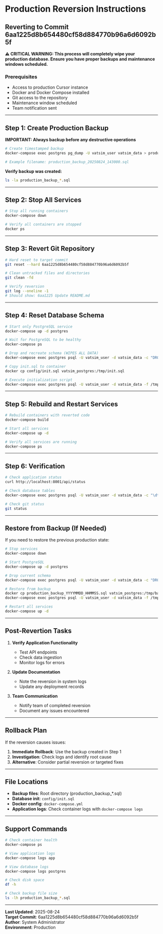 # Production Reversion Instructions
## Reverting to Commit 6aa1225d8b654480cf58d884770b96a6d6092b5f

**⚠️ CRITICAL WARNING: This process will completely wipe your production database. Ensure you have proper backups and maintenance windows scheduled.**

### Prerequisites
- Access to production Cursor instance
- Docker and Docker Compose installed
- Git access to the repository
- Maintenance window scheduled
- Team notification sent

---

## Step 1: Create Production Backup

**IMPORTANT: Always backup before any destructive operations**

```bash
# Create timestamped backup
docker-compose exec postgres pg_dump -U vatsim_user vatsim_data > production_backup_$(date +%Y%m%d_%H%M%S).sql

# Example filename: production_backup_20250824_143000.sql
```

**Verify backup was created:**
```bash
ls -la production_backup_*.sql
```

---

## Step 2: Stop All Services

```bash
# Stop all running containers
docker-compose down

# Verify all containers are stopped
docker ps
```

---

## Step 3: Revert Git Repository

```bash
# Hard reset to target commit
git reset --hard 6aa1225d8b654480cf58d884770b96a6d6092b5f

# Clean untracked files and directories
git clean -fd

# Verify reversion
git log --oneline -1
# Should show: 6aa1225 Update README.md
```

---

## Step 4: Reset Database Schema

```bash
# Start only PostgreSQL service
docker-compose up -d postgres

# Wait for PostgreSQL to be healthy
docker-compose ps

# Drop and recreate schema (WIPES ALL DATA)
docker-compose exec postgres psql -U vatsim_user -d vatsim_data -c "DROP SCHEMA public CASCADE; CREATE SCHEMA public;"

# Copy init.sql to container
docker cp config/init.sql vatsim_postgres:/tmp/init.sql

# Execute initialization script
docker-compose exec postgres psql -U vatsim_user -d vatsim_data -f /tmp/init.sql
```

---

## Step 5: Rebuild and Restart Services

```bash
# Rebuild containers with reverted code
docker-compose build

# Start all services
docker-compose up -d

# Verify all services are running
docker-compose ps
```

---

## Step 6: Verification

```bash
# Check application status
curl http://localhost:8001/api/status

# Check database tables
docker-compose exec postgres psql -U vatsim_user -d vatsim_data -c "\dt"

# Check git status
git status
```

---

## Restore from Backup (If Needed)

If you need to restore the previous production state:

```bash
# Stop services
docker-compose down

# Start PostgreSQL
docker-compose up -d postgres

# Drop current schema
docker-compose exec postgres psql -U vatsim_user -d vatsim_data -c "DROP SCHEMA public CASCADE; CREATE SCHEMA public;"

# Restore from backup
docker cp production_backup_YYYYMMDD_HHMMSS.sql vatsim_postgres:/tmp/backup.sql
docker-compose exec postgres psql -U vatsim_user -d vatsim_data -f /tmp/backup.sql

# Restart all services
docker-compose up -d
```

---

## Post-Revertion Tasks

1. **Verify Application Functionality**
   - Test API endpoints
   - Check data ingestion
   - Monitor logs for errors

2. **Update Documentation**
   - Note the reversion in system logs
   - Update any deployment records

3. **Team Communication**
   - Notify team of completed reversion
   - Document any issues encountered

---

## Rollback Plan

If the reversion causes issues:

1. **Immediate Rollback**: Use the backup created in Step 1
2. **Investigation**: Check logs and identify root cause
3. **Alternative**: Consider partial reversion or targeted fixes

---

## File Locations

- **Backup files**: Root directory (production_backup_*.sql)
- **Database init**: `config/init.sql`
- **Docker config**: `docker-compose.yml`
- **Application logs**: Check container logs with `docker-compose logs`

---

## Support Commands

```bash
# Check container health
docker-compose ps

# View application logs
docker-compose logs app

# View database logs
docker-compose logs postgres

# Check disk space
df -h

# Check backup file size
ls -lh production_backup_*.sql
```

---

**Last Updated**: 2025-08-24  
**Target Commit**: 6aa1225d8b654480cf58d884770b96a6d6092b5f  
**Author**: System Administrator  
**Environment**: Production


